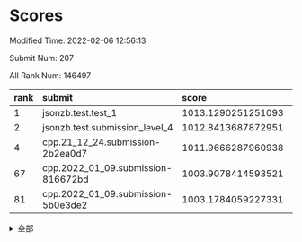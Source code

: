 # Scores

Modified Time: 2022-02-06 12:56:13

Submit Num: 207

All Rank Num: 146497

| rank |               submit               |       score        |       sigma        | pk_num |
| :--- | :--------------------------------- | :----------------- | :----------------- | :----- |
| 1    | jsonzb.test.test_1                 | 1013.1290251251093 | 0.7964068568730592 | 2836   |
| 2    | jsonzb.test.submission_level_4     | 1012.8413687872951 | 0.8166496433012446 | 2838   |
| 4    | cpp.21_12_24.submission-2b2ea0d7   | 1011.9666287960938 | 0.7791089424863031 | 2830   |
| 67   | cpp.2022_01_09.submission-816672bd | 1003.9078414593521 | 0.7019540778609307 | 2833   |
| 81   | cpp.2022_01_09.submission-5b0e3de2 | 1003.1784059227331 | 0.709639155220835  | 2834   |


<details>
<summary>全部</summary>

| rank |                 submit                 |       score        |       sigma        | pk_num |
| :--- | :------------------------------------- | :----------------- | :----------------- | :----- |
| 1    | jsonzb.test.test_1                     | 1013.1290251251093 | 0.7964068568730592 | 2836   |
| 2    | jsonzb.test.submission_level_4         | 1012.8413687872951 | 0.8166496433012446 | 2838   |
| 3    | gobigger.level_3.submission_level_3_13 | 1012.3973708050022 | 0.8018707766876738 | 2827   |
| 4    | cpp.21_12_24.submission-2b2ea0d7       | 1011.9666287960938 | 0.7791089424863031 | 2830   |
| 5    | gobigger.level_3.submission_level_3_35 | 1011.5490412628633 | 0.7726088719311641 | 2832   |
| 6    | gobigger.level_3.submission_level_3_46 | 1011.3024604870349 | 0.7709766919772624 | 2833   |
| 7    | gobigger.level_3.submission_level_3_8  | 1011.0625029788022 | 0.7788964716964042 | 2832   |
| 8    | gobigger.level_3.submission_level_3_40 | 1010.8375680567242 | 0.7564732177569858 | 2835   |
| 9    | gobigger.level_3.submission_level_3_45 | 1010.7839644243977 | 0.7664008734222996 | 2830   |
| 10   | gobigger.level_3.submission_level_3_6  | 1010.7437815182906 | 0.7597479779149313 | 2829   |
| 11   | gobigger.level_3.submission_level_3_30 | 1010.681908825003  | 0.7657754615986742 | 2833   |
| 12   | gobigger.level_3.submission_level_3_7  | 1010.6073799720989 | 0.7492678062105905 | 2830   |
| 13   | gobigger.level_3.submission_level_3_14 | 1010.4705312130296 | 0.7746553025330702 | 2826   |
| 14   | gobigger.level_3.submission_level_3_38 | 1010.4439723391536 | 0.7637302133987168 | 2832   |
| 15   | gobigger.level_3.submission_level_3_25 | 1010.4282491015887 | 0.7539706016319053 | 2837   |
| 16   | gobigger.level_3.submission_level_3_5  | 1010.3488631207246 | 0.7604190445715577 | 2832   |
| 17   | gobigger.level_3.submission_level_3_49 | 1010.2629424927235 | 0.7710664961494087 | 2829   |
| 18   | gobigger.level_3.submission_level_3_1  | 1010.2590252733271 | 0.7361836202944121 | 2819   |
| 19   | gobigger.level_3.submission_level_3_36 | 1010.2270828802071 | 0.7731818076762692 | 2832   |
| 20   | gobigger.level_3.submission_level_3_37 | 1010.2051030059989 | 0.7550786372451084 | 2832   |
| 21   | gobigger.level_3.submission_level_3_43 | 1010.1404260733575 | 0.7440163010252437 | 2832   |
| 22   | gobigger.level_3.submission_level_3_2  | 1010.0679457640596 | 0.7453453491062239 | 2833   |
| 23   | gobigger.level_3.submission_level_3_19 | 1009.9733760560988 | 0.75817547024335   | 2832   |
| 24   | gobigger.level_3.submission_level_3_42 | 1009.9708959156422 | 0.749581299657338  | 2826   |
| 25   | gobigger.level_3.submission_level_3_29 | 1009.8720012339365 | 0.7439304156876188 | 2826   |
| 26   | gobigger.level_3.submission_level_3_48 | 1009.8570525193685 | 0.7872036194795067 | 2834   |
| 27   | gobigger.level_3.submission_level_3_11 | 1009.8037164094279 | 0.7585295324541326 | 2831   |
| 28   | gobigger.level_3.submission_level_3_41 | 1009.7760848831889 | 0.7350711659312834 | 2830   |
| 29   | gobigger.level_3.submission_level_3_27 | 1009.7701055542775 | 0.7458369752117413 | 2835   |
| 30   | gobigger.level_3.submission_level_3_22 | 1009.7094449401452 | 0.7476346477732992 | 2830   |
| 31   | gobigger.level_3.submission_level_3_21 | 1009.6862343560913 | 0.7508542059156897 | 2830   |
| 32   | gobigger.level_3.submission_level_3_44 | 1009.6811568833903 | 0.7292837374974855 | 2832   |
| 33   | gobigger.level_3.submission_level_3_0  | 1009.6539668572408 | 0.7632591440360101 | 2830   |
| 34   | gobigger.level_3.submission_level_3_12 | 1009.6260566876034 | 0.7499324935550916 | 2825   |
| 35   | gobigger.level_3.submission_level_3_17 | 1009.5630921778647 | 0.7551484915959854 | 2832   |
| 36   | gobigger.level_3.submission_level_3_28 | 1009.5085165040997 | 0.7628041215002631 | 2831   |
| 37   | gobigger.level_3.submission_level_3_23 | 1009.5071974964349 | 0.7334104836402496 | 2826   |
| 38   | gobigger.level_3.submission_level_3_31 | 1009.4244344367786 | 0.7521330751282858 | 2831   |
| 39   | gobigger.level_3.submission_level_3_3  | 1009.3979859241473 | 0.7405901164882782 | 2829   |
| 40   | gobigger.level_3.submission_level_3_32 | 1009.3902827576459 | 0.7624765552697318 | 2826   |
| 41   | gobigger.level_3.submission_level_3_47 | 1009.367370582558  | 0.7633781130205072 | 2831   |
| 42   | gobigger.level_3.submission_level_3_16 | 1009.3634190427804 | 0.7585545556026124 | 2833   |
| 43   | gobigger.level_3.submission_level_3_39 | 1009.2474454234001 | 0.7465627081570316 | 2831   |
| 44   | gobigger.level_3.submission_level_3_33 | 1009.2084857574494 | 0.740067718265084  | 2830   |
| 45   | gobigger.level_3.submission_level_3_4  | 1009.2056234328537 | 0.7378787862587057 | 2831   |
| 46   | gobigger.level_3.submission_level_3_18 | 1008.9214198460818 | 0.7397455426943189 | 2831   |
| 47   | gobigger.level_3.submission_level_3_15 | 1008.8761525287674 | 0.7355366374095778 | 2830   |
| 48   | gobigger.level_3.submission_level_3_20 | 1008.8672491895512 | 0.747251464900767  | 2831   |
| 49   | gobigger.level_3.submission_level_3_9  | 1008.7968237145802 | 0.7340555488409584 | 2832   |
| 50   | gobigger.level_3.submission_level_3_26 | 1008.6787185125216 | 0.7374031771749595 | 2827   |
| 51   | gobigger.level_3.submission_level_3_10 | 1008.5726654255376 | 0.7370759173284266 | 2834   |
| 52   | gobigger.level_3.submission_level_3_24 | 1008.4647220245196 | 0.7530876705289883 | 2830   |
| 53   | gobigger.level_3.submission_level_3_34 | 1008.3311487949726 | 0.7387263106517424 | 2834   |
| 54   | gobigger.level_1.submission_level_1_3  | 1004.7897556886022 | 0.7235620372697522 | 2831   |
| 55   | gobigger.level_1.submission_level_1_34 | 1004.7738646289803 | 0.7221106257089482 | 2828   |
| 56   | gobigger.level_1.submission_level_1_6  | 1004.5771426660277 | 0.7147856514079388 | 2831   |
| 57   | gobigger.level_1.submission_level_1_41 | 1004.5481772777687 | 0.7308607871186545 | 2830   |
| 58   | gobigger.level_1.submission_level_1_31 | 1004.4756112120359 | 0.7227616331143155 | 2831   |
| 59   | gobigger.level_1.submission_level_1_11 | 1004.3460729463786 | 0.717294840773491  | 2826   |
| 60   | gobigger.level_1.submission_level_1_9  | 1004.263733355886  | 0.714495783987797  | 2831   |
| 61   | gobigger.level_1.submission_level_1_33 | 1004.1938146664821 | 0.7188876055271725 | 2828   |
| 62   | gobigger.level_1.submission_level_1_43 | 1004.1812871491628 | 0.7170279919483151 | 2830   |
| 63   | gobigger.level_1.submission_level_1_22 | 1004.1264376949143 | 0.7279232204342204 | 2830   |
| 64   | gobigger.level_1.submission_level_1_5  | 1004.1033740199626 | 0.7217788671266794 | 2835   |
| 65   | gobigger.level_1.submission_level_1_39 | 1004.0986166451557 | 0.7293688423662747 | 2831   |
| 66   | gobigger.level_1.submission_level_1_29 | 1003.9196325933742 | 0.716571086141718  | 2830   |
| 67   | cpp.2022_01_09.submission-816672bd     | 1003.9078414593521 | 0.7019540778609307 | 2833   |
| 68   | gobigger.level_1.submission_level_1_38 | 1003.8109757765582 | 0.715042964339976  | 2828   |
| 69   | gobigger.level_1.submission_level_1_44 | 1003.7681110691452 | 0.7116494718383776 | 2834   |
| 70   | gobigger.level_1.submission_level_1_42 | 1003.7204581712742 | 0.7117319998844114 | 2830   |
| 71   | gobigger.level_1.submission_level_1_26 | 1003.6668590924311 | 0.7242161359283679 | 2825   |
| 72   | gobigger.level_1.submission_level_1_12 | 1003.6198274908828 | 0.7283414865849356 | 2831   |
| 73   | gobigger.level_1.submission_level_1_1  | 1003.5520379412499 | 0.7200313166512612 | 2835   |
| 74   | gobigger.level_1.submission_level_1_17 | 1003.5376980719652 | 0.7262113282430298 | 2827   |
| 75   | gobigger.level_1.submission_level_1_21 | 1003.482339442985  | 0.7174209867434228 | 2836   |
| 76   | gobigger.level_1.submission_level_1_7  | 1003.418423526072  | 0.7158088883417943 | 2829   |
| 77   | gobigger.level_1.submission_level_1_40 | 1003.3906393256175 | 0.7298545814181101 | 2830   |
| 78   | gobigger.level_1.submission_level_1_8  | 1003.3024324051127 | 0.7068698148752061 | 2831   |
| 79   | gobigger.level_1.submission_level_1_28 | 1003.2924928891911 | 0.7052493607528839 | 2832   |
| 80   | gobigger.level_1.submission_level_1_14 | 1003.226336200535  | 0.7231906509618081 | 2830   |
| 81   | cpp.2022_01_09.submission-5b0e3de2     | 1003.1784059227331 | 0.709639155220835  | 2834   |
| 82   | gobigger.level_1.submission_level_1_27 | 1003.1405573765381 | 0.7168797281412331 | 2830   |
| 83   | gobigger.level_1.submission_level_1_37 | 1003.1044078006408 | 0.7177249542948223 | 2831   |
| 84   | gobigger.level_1.submission_level_1_47 | 1003.0993027265494 | 0.7152585284390233 | 2836   |
| 85   | gobigger.level_1.submission_level_1_32 | 1003.0580181175723 | 0.7132716574776214 | 2834   |
| 86   | gobigger.level_1.submission_level_1_10 | 1002.8397541128164 | 0.71552992758701   | 2832   |
| 87   | gobigger.level_1.submission_level_1_25 | 1002.7908449757264 | 0.7197651890922325 | 2833   |
| 88   | gobigger.level_1.submission_level_1_36 | 1002.7479024742462 | 0.7203795053959128 | 2832   |
| 89   | gobigger.level_1.submission_level_1_16 | 1002.7342069251647 | 0.7070978340457255 | 2829   |
| 90   | gobigger.level_1.submission_level_1_19 | 1002.6885330356885 | 0.723204261935328  | 2827   |
| 91   | gobigger.level_1.submission_level_1_35 | 1002.6790896175579 | 0.7089152765900137 | 2828   |
| 92   | gobigger.level_1.submission_level_1_46 | 1002.6695535116402 | 0.7055249518502089 | 2827   |
| 93   | gobigger.level_1.submission_level_1_2  | 1002.6582871033554 | 0.7136900814926073 | 2836   |
| 94   | gobigger.level_1.submission_level_1_49 | 1002.6493938312955 | 0.703466106022774  | 2834   |
| 95   | gobigger.level_1.submission_level_1_15 | 1002.6362260652113 | 0.7098132172263545 | 2830   |
| 96   | gobigger.level_1.submission_level_1_23 | 1002.6200098667433 | 0.7046256184164245 | 2831   |
| 97   | gobigger.level_1.submission_level_1_13 | 1002.5862150263735 | 0.7053804571307103 | 2830   |
| 98   | gobigger.level_1.submission_level_1_30 | 1002.5608795201329 | 0.7135477086757913 | 2833   |
| 99   | gobigger.level_1.submission_level_1_20 | 1002.4640183802842 | 0.7018758183867477 | 2832   |
| 100  | gobigger.level_1.submission_level_1_0  | 1002.3844741725146 | 0.7068816184167301 | 2835   |
| 101  | gobigger.level_1.submission_level_1_4  | 1002.2425770532996 | 0.7148046850091297 | 2834   |
| 102  | gobigger.level_1.submission_level_1_24 | 1002.221272580771  | 0.7102307431337628 | 2835   |
| 103  | gobigger.level_1.submission_level_1_18 | 1002.0478012130857 | 0.7228709609758451 | 2827   |
| 104  | gobigger.level_1.submission_level_1_48 | 1001.7031040912669 | 0.6958891775180903 | 2834   |
| 105  | gobigger.level_1.submission_level_1_45 | 1001.5174554306366 | 0.7170803558147338 | 2826   |
| 106  | gobigger.random.submission_random_48   | 997.352976577623   | 0.6983985365594584 | 2828   |
| 107  | gobigger.random.submission_random_41   | 997.1764524001827  | 0.7070659208524912 | 2835   |
| 108  | gobigger.random.submission_random_40   | 996.9921088998698  | 0.7044000388684684 | 2827   |
| 109  | gobigger.random.submission_random_44   | 996.956243745956   | 0.7056567334676523 | 2836   |
| 110  | gobigger.random.submission_random_28   | 996.9507243429755  | 0.7052668546986685 | 2830   |
| 111  | gobigger.random.submission_random_42   | 996.8115821568668  | 0.707952237752287  | 2829   |
| 112  | gobigger.random.submission_random_7    | 996.8055432957683  | 0.6985581586675279 | 2831   |
| 113  | gobigger.random.submission_random_32   | 996.7905185109031  | 0.7070798647772095 | 2834   |
| 114  | gobigger.random.submission_random_17   | 996.598663551178   | 0.7163917570040708 | 2825   |
| 115  | gobigger.random.submission_random_27   | 996.5770251178292  | 0.7151128096872055 | 2826   |
| 116  | gobigger.random.submission_random_3    | 996.5497220168381  | 0.7214822733888181 | 2834   |
| 117  | gobigger.random.submission_random_24   | 996.534897919112   | 0.703150923703981  | 2833   |
| 118  | gobigger.random.submission_random_25   | 996.5111851091457  | 0.7090114664390013 | 2835   |
| 119  | gobigger.random.submission_random_21   | 996.4698318451453  | 0.7135966916819767 | 2827   |
| 120  | gobigger.random.submission_random_26   | 996.4406119682726  | 0.7008751894197907 | 2829   |
| 121  | gobigger.random.submission_random_46   | 996.3857935858823  | 0.7112680573479573 | 2829   |
| 122  | gobigger.random.submission_random_12   | 996.3843964627762  | 0.7130644183796576 | 2831   |
| 123  | gobigger.random.submission_random_45   | 996.351240615338   | 0.7133713156688356 | 2831   |
| 124  | gobigger.random.submission_random_2    | 996.3417088405824  | 0.6978253377654101 | 2834   |
| 125  | gobigger.random.submission_random_37   | 996.3040363614159  | 0.7027369150635434 | 2823   |
| 126  | gobigger.random.submission_random_13   | 996.2978851815225  | 0.7074136254252144 | 2836   |
| 127  | gobigger.random.submission_random_9    | 996.2961404472645  | 0.7224272919906373 | 2830   |
| 128  | gobigger.random.submission_random_35   | 996.1764559924912  | 0.7070573596881432 | 2823   |
| 129  | gobigger.random.submission_random_18   | 996.1092757624838  | 0.702076336795759  | 2830   |
| 130  | gobigger.random.submission_random_6    | 996.0860359854515  | 0.6953211248635321 | 2833   |
| 131  | gobigger.random.submission_random_10   | 996.0813824770485  | 0.7140066104145083 | 2828   |
| 132  | gobigger.random.submission_random_20   | 996.0111856840617  | 0.7048993749686807 | 2827   |
| 133  | gobigger.random.submission_random_31   | 995.8875593013638  | 0.7077617604693069 | 2833   |
| 134  | gobigger.random.submission_random_11   | 995.8860318396281  | 0.716762872758862  | 2839   |
| 135  | gobigger.random.submission_random_23   | 995.8744303132427  | 0.7320849490073066 | 2835   |
| 136  | gobigger.random.submission_random_47   | 995.839033937265   | 0.715904619442398  | 2834   |
| 137  | gobigger.random.submission_random_4    | 995.8356614288965  | 0.712242519198251  | 2834   |
| 138  | gobigger.random.submission_random_38   | 995.8327590238262  | 0.7104449624620005 | 2828   |
| 139  | gobigger.random.submission_random_0    | 995.828498927705   | 0.7089008199619572 | 2829   |
| 140  | gobigger.random.submission_random_5    | 995.8211413498766  | 0.7186451481863896 | 2830   |
| 141  | gobigger.random.submission_random_22   | 995.7990409511897  | 0.7259813255345292 | 2832   |
| 142  | gobigger.random.submission_random_29   | 995.7768325939683  | 0.7247704501047448 | 2831   |
| 143  | gobigger.random.submission_random_8    | 995.6841420358621  | 0.7064486693675242 | 2832   |
| 144  | gobigger.random.submission_random_49   | 995.5975597352838  | 0.7118552425936292 | 2834   |
| 145  | gobigger.random.submission_random_15   | 995.3280557551852  | 0.7206548421556339 | 2827   |
| 146  | gobigger.random.submission_random_39   | 995.3237390410272  | 0.7103327407112634 | 2832   |
| 147  | gobigger.level_2.submission_level_2_19 | 995.2645282029409  | 0.7263514034241794 | 2836   |
| 148  | gobigger.random.submission_random_14   | 995.2481473315291  | 0.7119484547277241 | 2831   |
| 149  | gobigger.random.submission_random_36   | 995.1349677871826  | 0.715508763408805  | 2830   |
| 150  | gobigger.random.submission_random_16   | 995.1055745095545  | 0.7160419063526624 | 2832   |
| 151  | gobigger.random.submission_random_30   | 994.9454077278245  | 0.7197505175899432 | 2827   |
| 152  | gobigger.random.submission_random_19   | 994.8340313103084  | 0.7204251850449359 | 2831   |
| 153  | gobigger.random.submission_random_33   | 994.6760173811036  | 0.7312558944536128 | 2830   |
| 154  | gobigger.random.submission_random_1    | 994.6272351904438  | 0.7314727259847833 | 2830   |
| 155  | gobigger.random.submission_random_43   | 994.5353617232788  | 0.7139855613389583 | 2830   |
| 156  | gobigger.random.submission_random_34   | 994.2808426547692  | 0.7272724904258348 | 2828   |
| 157  | gobigger.level_2.submission_level_2_12 | 993.9061101302236  | 0.7324950308112778 | 2835   |
| 158  | gobigger.level_2.submission_level_2_23 | 993.5557883316491  | 0.7265613601941433 | 2827   |
| 159  | gobigger.level_2.submission_level_2_38 | 993.4410142072037  | 0.7331731955387021 | 2833   |
| 160  | gobigger.level_2.submission_level_2_13 | 993.4299288268516  | 0.7462275010780235 | 2833   |
| 161  | gobigger.level_2.submission_level_2_24 | 993.42736315747    | 0.7500669372532164 | 2828   |
| 162  | gobigger.level_2.submission_level_2_16 | 993.2824529885195  | 0.7227765477290262 | 2828   |
| 163  | gobigger.level_2.submission_level_2_30 | 993.1946974045777  | 0.7445157021568954 | 2831   |
| 164  | gobigger.level_2.submission_level_2_45 | 993.1539479970862  | 0.7307827099114864 | 2825   |
| 165  | gobigger.level_2.submission_level_2_11 | 992.9962304896218  | 0.749887750383705  | 2831   |
| 166  | gobigger.level_2.submission_level_2_1  | 992.9414212517619  | 0.7232698693091505 | 2834   |
| 167  | gobigger.level_2.submission_level_2_42 | 992.7148431390524  | 0.7287634671681349 | 2829   |
| 168  | gobigger.level_2.submission_level_2_22 | 992.5892978412513  | 0.7499548954026567 | 2832   |
| 169  | gobigger.level_2.submission_level_2_18 | 992.5505632916556  | 0.7511832718093405 | 2831   |
| 170  | gobigger.level_2.submission_level_2_36 | 992.4909122685706  | 0.7453597576193419 | 2830   |
| 171  | gobigger.level_2.submission_level_2_34 | 992.4447027043997  | 0.7418211736970219 | 2832   |
| 172  | gobigger.level_2.submission_level_2_47 | 992.4075325772611  | 0.7290913942436381 | 2830   |
| 173  | gobigger.level_2.submission_level_2_4  | 992.3864108695756  | 0.7525013440036823 | 2826   |
| 174  | gobigger.level_2.submission_level_2_17 | 992.3284095811754  | 0.7465481058203098 | 2834   |
| 175  | gobigger.level_2.submission_level_2_26 | 992.2662715115805  | 0.7233579590571148 | 2829   |
| 176  | gobigger.level_2.submission_level_2_9  | 992.2146442146375  | 0.7320199546754996 | 2830   |
| 177  | gobigger.level_2.submission_level_2_14 | 992.2038790625966  | 0.7477191192388896 | 2832   |
| 178  | gobigger.level_2.submission_level_2_2  | 992.1426554836843  | 0.7421770109039298 | 2833   |
| 179  | gobigger.level_2.submission_level_2_37 | 992.0617242652608  | 0.7434120542612501 | 2834   |
| 180  | gobigger.level_2.submission_level_2_27 | 992.0412726636545  | 0.7382474256040553 | 2832   |
| 181  | gobigger.level_2.submission_level_2_20 | 992.0122833962411  | 0.750271563168917  | 2829   |
| 182  | gobigger.level_2.submission_level_2_28 | 991.960855720956   | 0.7424677130807513 | 2837   |
| 183  | gobigger.level_2.submission_level_2_49 | 991.9046706911553  | 0.7432235863789961 | 2834   |
| 184  | gobigger.level_2.submission_level_2_0  | 991.8718971008507  | 0.7441908148093124 | 2825   |
| 185  | gobigger.level_2.submission_level_2_15 | 991.845815879615   | 0.7727727727938959 | 2829   |
| 186  | gobigger.level_2.submission_level_2_48 | 991.8325138851103  | 0.7520822417033972 | 2835   |
| 187  | gobigger.level_2.submission_level_2_39 | 991.7242728056049  | 0.7587254660438473 | 2833   |
| 188  | gobigger.level_2.submission_level_2_41 | 991.7203751820058  | 0.7573797042463446 | 2829   |
| 189  | gobigger.level_2.submission_level_2_43 | 991.7149057412196  | 0.758480812902667  | 2833   |
| 190  | gobigger.level_2.submission_level_2_31 | 991.5925382715278  | 0.750500402739205  | 2834   |
| 191  | gobigger.level_2.submission_level_2_25 | 991.5398379445655  | 0.7744552423333649 | 2826   |
| 192  | gobigger.level_2.submission_level_2_35 | 991.5196150395104  | 0.7445298010187852 | 2828   |
| 193  | gobigger.level_2.submission_level_2_46 | 991.3786541360688  | 0.7628961729440811 | 2832   |
| 194  | gobigger.level_2.submission_level_2_7  | 991.3647488487952  | 0.7388050263254428 | 2832   |
| 195  | gobigger.level_2.submission_level_2_21 | 991.1584159525723  | 0.7527124864532261 | 2837   |
| 196  | gobigger.level_2.submission_level_2_29 | 991.1566307420618  | 0.7593610512518383 | 2829   |
| 197  | gobigger.level_2.submission_level_2_32 | 991.1171828435174  | 0.7339370314507666 | 2830   |
| 198  | gobigger.level_2.submission_level_2_40 | 991.1011838438045  | 0.7447835533801422 | 2832   |
| 199  | gobigger.level_2.submission_level_2_44 | 990.9376112021682  | 0.7439924504100087 | 2830   |
| 200  | gobigger.level_2.submission_level_2_10 | 990.7543218652908  | 0.7748021622827906 | 2834   |
| 201  | gobigger.level_2.submission_level_2_6  | 990.7470896232031  | 0.752911766197739  | 2835   |
| 202  | gobigger.level_2.submission_level_2_33 | 990.5209848054232  | 0.7588390367406292 | 2829   |
| 203  | gobigger.level_2.submission_level_2_8  | 990.4962572554364  | 0.7712909293398953 | 2827   |
| 204  | gobigger.level_2.submission_level_2_5  | 990.4112171490121  | 0.7743858182324822 | 2829   |
| 205  | gobigger.level_2.submission_level_2_3  | 990.042407520315   | 0.7763554959245845 | 2830   |
| 206  | gobigger.none.submission_none_0        | 975.4613827500378  | 1.3983826585777572 | 2832   |
| 207  | gobigger.none.submission_none_1        | 974.8477746651154  | 1.602227708158138  | 2830   |

</details>